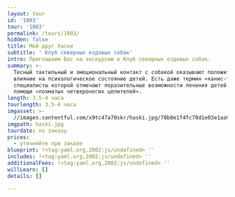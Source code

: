 ```yaml
---
layout: tour
id: '1003'
tour: '1003'
permalink: /tours/1003/
hidden: false
title: Мой друг Хаски
subtitle: ' Клуб северных ездовых собак'
intro: Приглашаем Вас на экскурсию в Клуб северных ездовых собак.
summary: >-
  Тесный тактильный и эмоциональный контакт с собакой оказывают положительное
  влияние на психологическое состояние детей. Есть даже термин «канис-терапия»,
  специалисты которой отмечают поразительные возможности лечения детей при
  помощи «лохматых четвероногих целителей».
length: 3.5-4 часа
tourlength: 3.5-4 часа
imgasset: >-
  //images.contentful.com/x9tc47a70skr/haski.jpg/78b0e1f4fc70d1e03e1aa9d6819429df/haski.jpg
imgpath: haski.jpg
tourdate: по заказу
prices:
  - уточняйте при заказе
blueprint: !<tag:yaml.org,2002:js/undefined> ''
includes: !<tag:yaml.org,2002:js/undefined> ''
additionalFees: !<tag:yaml.org,2002:js/undefined> ''
willLearn: []
details: []

---
```

